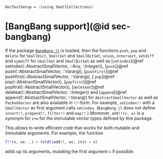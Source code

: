```@meta
DocTestSetup = :(using SmallCollections)
```

# [BangBang support](@id sec-bangbang)

If the package [`BangBang.jl`](https://github.com/JuliaFolds2/BangBang.jl)
is loaded, then the functions
`push`,
`pop` and
`delete`
for `SmallDict`, `SmallSet` and `SmallBitSet`,
`union`,
`intersect`,
`setdiff` and
`symdiff`
for `SmallSet` and `SmallBitSet` as well as
[`setindex`](@ref setindex(::AbstractSmallVector, ::Any, ::Integer)),
[`push`](@ref push(::AbstractSmallVector, ::Vararg)),
[`pushfirst`](@ref pushfirst(::AbstractSmallVector, ::Vararg)),
[ `pop`](@ref pop(::AbstractSmallVector)),
[`popfirst`](@ref popfirst(::AbstractSmallVector)),
[`deleteat`](@ref deleteat(::AbstractSmallVector, ::Integer)) and
[`append`](@ref append(::AbstractSmallVector, ::Vararg))
for `AbstractSmallVector` as well as `PackedVector`
are also available in `!!`-form.
For example, `setindex!!` with a `SmallVector` as first argument calls `setindex`.
(`BangBang.jl` does not define `insert!!`, `prepend!!`, `filter!!` and `map!!`.)
Moreover, `add!!(v, w)` is a synonym for `v+w` for the immutable vector types defined by this package.

This allows to write efficient code that works for both mutable and immutable arguments.
For example, the function
```julia
f!!(v, ws...) = foldl(add!!, ws; init = v)
```
adds up its arguments, mutating the first argument `v` if possible.
